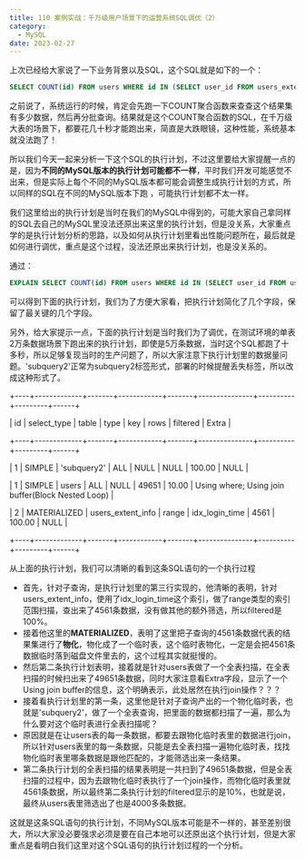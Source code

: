 ```yaml
---
title: 110 案例实战：千万级用户场景下的运营系统SQL调优（2）
category:
  - MySQL
date: 2023-02-27
---
```


<!-- more -->


上次已经给大家说了一下业务背景以及SQL，这个SQL就是如下的一个：

```sql
SELECT COUNT(id) FROM users WHERE id IN (SELECT user_id FROM users_extent_info WHERE latest_login_time < xxxxx);
```

之前说了，系统运行的时候，肯定会先跑一下COUNT聚合函数来查查这个结果集有多少数据，然后再分批查询。结果就是这个COUNT聚合函数的SQL，在千万级大表的场景下，都要花几十秒才能跑出来，简直是大跌眼镜，这种性能，系统基本就没法跑了！

所以我们今天一起来分析一下这个SQL的执行计划，不过这里要给大家提醒一点的是，因为**不同的MySQL版本的执行计划可能都不一样**，平时我们开发可能感觉不出来，但是实际上每个不同的MySQL版本都可能会调整生成执行计划的方式，所以同样的SQL在不同的MySQL版本下跑 ，可能执行计划都不太一样。

我们这里给出的执行计划是当时在我们的MySQL中得到的，可能大家自己拿同样的SQL去自己的MySQL里没法还原出来这里的执行计划，但是没关系，大家重点学的是执行计划分析的思路，以及如何从执行计划里看出性能问题所在，最后就是如何进行调优，重点是这个过程，没法还原出来执行计划，也是没关系的。

通过：

```sql
EXPLAIN SELECT COUNT(id) FROM users WHERE id IN (SELECT user_id FROM users_extent_info WHERE latest_login_time < xxxxx);
```

可以得到下面的执行计划，我们为了方便大家看，把执行计划简化了几个字段，保留了最关键的几个字段。

另外，给大家提示一点，下面的执行计划是当时我们为了调优，在测试环境的单表2万条数据场景下跑出来的执行计划，即使是5万条数据，当时这个SQL都跑了十多秒，所以足够复现当时的生产问题了，所以大家注意下执行计划里的数据量问题。'subquery2'正常为subquery2标签形式，部署的时候提醒丢失标签，所以改成这种形式了。

+----+-------------+-------+------------+-------+---------------+----------+---------+------+

| id | select_type | table | type  | key | rows | filtered | Extra |

+----+-------------+-------+------------+-------+---------------+----------+---------+------+

| 1 | SIMPLE | 'subquery2' | ALL | NULL | NULL | 100.00 | NULL  |

| 1 | SIMPLE | users | ALL | NULL | 49651 | 10.00 | Using where; Using join buffer(Block Nested Loop)  |

| 2 | MATERIALIZED | users_extent_info | range | idx_login_time | 4561 | 100.00 | NULL  |

+----+-------------+-------+------------+-------+---------------+----------+---------+------+

从上面的执行计划，我们可以清晰的看到这条SQL语句的一个执行过程

- 首先，针对子查询，是执行计划里的第三行实现的，他清晰的表明，针对users_extent_info，使用了idx_login_time这个索引，做了range类型的索引范围扫描，查出来了4561条数据，没有做其他的额外筛选，所以filtered是100%。
- 接着他这里的**MATERIALIZED**，表明了这里把子查询的4561条数据代表的结果集进行了**物化**，物化成了一个临时表，这个临时表物化，一定是会把4561条数据临时落到磁盘文件里去的，这个过程其实就挺慢的。
- 然后第二条执行计划表明，接着就是针对users表做了一个全表扫描，在全表扫描的时候扫出来了49651条数据，同时大家注意看Extra字段，显示了一个Using join buffer的信息，这个明确表示，此处居然在执行join操作？？？
- 接着看执行计划里的第一条，这里他是针对子查询产出的一个物化临时表，也就是'subquery2'，做了一个全表查询，把里面的数据都扫描了一遍，那么为什么要对这个临时表进行全表扫描呢？
- 原因就是在让users表的每一条数据，都要去跟物化临时表里的数据进行join，所以针对users表里的每一条数据，只能是去全表扫描一遍物化临时表，找找物化临时表里哪条数据是跟他匹配的，才能筛选出来一条结果。
- 第二条执行计划的全表扫描的结果表明是一共扫到了49651条数据，但是全表扫描的过程中，因为去跟物化临时表执行了一个join操作，而物化临时表里就4561条数据，所以最终第二条执行计划的filtered显示的是10%，也就是说，最终从users表里筛选出了也是4000多条数据。

这就是这条SQL语句的执行计划，不同MySQL版本可能是不一样的，甚至差别很大，所以大家没必要强求必须是要在自己本地可以还原出这个执行计划，但是大家重点是看明白我们这里对这个SQL语句的执行计划过程的一个分析。

